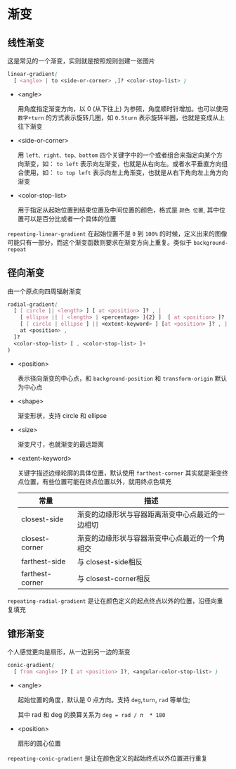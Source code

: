 # 渐变

## 线性渐变

这是常见的一个渐变，实则就是按照规则创建一张图片

```css
linear-gradient(
  [ <angle> | to <side-or-corner> ,]? <color-stop-list> )
```

- \<angle>

  用角度指定渐变方向，以 0 (从下往上) 为参照，角度顺时针增加。也可以使用`数字+turn` 的方式表示旋转几圈，如 `0.5turn` 表示旋转半圈，也就是变成从上往下渐变

- \<side-or-corner>

  用 `left、right、top、bottom` 四个关键字中的一个或者组合来指定向某个方向渐变，如： `to left` 表示向左渐变，也就是从右向左。或者水平垂直方向组合使用，如： `to top left` 表示向左上角渐变，也就是从右下角向左上角方向渐变

- \<color-stop-list>

  用于指定从起始位置到结束位置及中间位置的颜色，格式是 `颜色 位置`, 其中位置可以是百分比或者一个具体的位置

`repeating-linear-gradient` 在起始位置不是 `0` 到 `100%` 的时候，定义出来的图像可能只有一部分，而这个渐变函数则要求在渐变方向上重复。类似于 `background-repeat` 



## 径向渐变

由一个原点向四周辐射渐变

```css
radial-gradient(
  [ [ circle || <length> ] [ at <position> ]? , |
    [ ellipse || [ <length> | <percentage> ]{2} ]  [ at <position> ]? , |
    [ [ circle | ellipse ] || <extent-keyword> ] [at <position> ]? , |
    at <position> ,
  ]?
  <color-stop-list> [ , <color-stop-list> ]+
)
```

- \<position>

  表示径向渐变的中心点，和 `background-position` 和 `transform-origin` 默认为中心点

- \<shape>

  渐变形状，支持 circle 和 ellipse

- \<size>

  渐变尺寸，也就渐变的最远距离

- \<extent-keyword>

  关键字描述边缘轮廓的具体位置，默认使用 `farthest-corner` 其实就是渐变终点位置，有些位置可能在终点位置以外，就用终点色填充

  | 常量            | 描述                                             |
  | --------------- | ------------------------------------------------ |
  | closest-side    | 渐变的边缘形状与容器距离渐变中心点最近的一边相切 |
  | closest-corner  | 渐变的边缘形状与容器渐变中心点最近的一个角相交   |
  | farthest-side   | 与 closest-side相反                              |
  | farthest-corner | 与 closest-corner相反                            |

`repeating-radial-gradient` 是让在颜色定义的起点终点以外的位置，沿径向重复填充



## 锥形渐变

个人感觉更向是扇形，从一边到另一边的渐变

```css
conic-gradient(
  [ from <angle> ]? [ at <position> ]?, <angular-color-stop-list> )
```

- \<angle>

  起始位置的角度，默认是 0 点方向。支持 `deg`,`turn`, `rad` 等单位;

  其中 rad 和 deg 的换算关系为 `deg = rad / 𝜋  * 180`

- \<position>

  扇形的圆心位置

`repeating-conic-gradient` 是让在颜色定义的起始终点以外位置进行重复